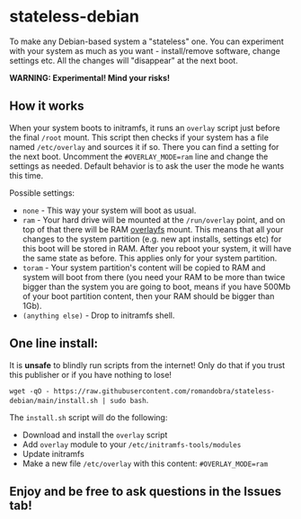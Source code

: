 # stateless-debian
To make any Debian-based system a "stateless" one.
You can experiment with your system as much as you want - install/remove software, change settings etc. All the changes will "disappear" at the next boot.

**WARNING: Experimental! Mind your risks!**

## How it works
When your system boots to initramfs, it runs an `overlay` script just before the final `/root` mount.
This script then checks if your system has a file named `/etc/overlay` and sources it if so. There you can find a setting for the next boot. Uncomment the `#OVERLAY_MODE=ram` line and change the settings as needed. Default behavior is to ask the user the mode he wants this time.

Possible settings:
* `none` - This way your system will boot as usual.
* `ram` - Your hard drive will be mounted at the `/run/overlay` point, and on top of that there will be RAM [overlayfs](https://en.wikipedia.org/wiki/OverlayFS) mount. This means that all your changes to the system partition (e.g. new apt installs, settings etc) for this boot will be stored in RAM. After you reboot your system, it will have the same state as before. This applies only for your system partition.
* `toram` - Your system partition's content will be copied to RAM and system will boot from there (you need your RAM to be more than twice bigger than the system you are going to boot, means if you have 500Mb of your boot partition content, then your RAM should be bigger than 1Gb).
* `(anything else)` - Drop to initramfs shell.

## One line install:
It is **unsafe** to blindly run scripts from the internet! Only do that if you trust this publisher or if you have nothing to lose!

`wget -qO - https://raw.githubusercontent.com/romandobra/stateless-debian/main/install.sh | sudo bash`.

The `install.sh` script will do the following:
* Download and install the `overlay` script
* Add `overlay` module to your `/etc/initramfs-tools/modules`
* Update initramfs
* Make a new file `/etc/overlay` with this content: `#OVERLAY_MODE=ram`

## Enjoy and be free to ask questions in the Issues tab!
